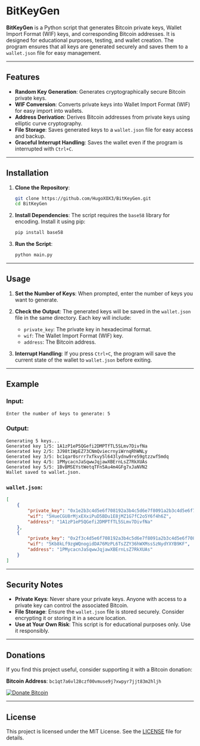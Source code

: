 # BitKeyGen

**BitKeyGen** is a Python script that generates Bitcoin private keys, Wallet Import Format (WIF) keys, and corresponding Bitcoin addresses. It is designed for educational purposes, testing, and wallet creation. The program ensures that all keys are generated securely and saves them to a `wallet.json` file for easy management.

---

## Features

- **Random Key Generation**: Generates cryptographically secure Bitcoin private keys.
- **WIF Conversion**: Converts private keys into Wallet Import Format (WIF) for easy import into wallets.
- **Address Derivation**: Derives Bitcoin addresses from private keys using elliptic curve cryptography.
- **File Storage**: Saves generated keys to a `wallet.json` file for easy access and backup.
- **Graceful Interrupt Handling**: Saves the wallet even if the program is interrupted with `Ctrl+C`.

---

## Installation

1. **Clone the Repository**:
   ```bash
   git clone https://github.com/HugoXOX3/BitKeyGen.git
   cd BitKeyGen
   ```

2. **Install Dependencies**:
   The script requires the `base58` library for encoding. Install it using pip:
   ```bash
   pip install base58
   ```

3. **Run the Script**:
   ```bash
   python main.py
   ```

---

## Usage

1. **Set the Number of Keys**:
   When prompted, enter the number of keys you want to generate.

2. **Check the Output**:
   The generated keys will be saved in the `wallet.json` file in the same directory. Each key will include:
   - `private_key`: The private key in hexadecimal format.
   - `wif`: The Wallet Import Format (WIF) key.
   - `address`: The Bitcoin address.

3. **Interrupt Handling**:
   If you press `Ctrl+C`, the program will save the current state of the wallet to `wallet.json` before exiting.

---

## Example

### Input:
```
Enter the number of keys to generate: 5
```

### Output:
```
Generating 5 keys...
Generated key 1/5: 1A1zP1eP5QGefi2DMPTfTL5SLmv7DivfNa
Generated key 2/5: 3J98t1WpEZ73CNmQviecrnyiWrnqRhWNLy
Generated key 3/5: bc1qar0srrr7xfkvy5l643lydnw9re59gtzzwf5mdq
Generated key 4/5: 1PMycacnJaSqwwJqjawXBErnLsZ7RkXUAs
Generated key 5/5: 1BvBMSEYstWetqTFn5Au4m4GFg7xJaNVN2
Wallet saved to wallet.json.
```

### `wallet.json`:
```json
[
    {
        "private_key": "0x1e2b3c4d5e6f708192a3b4c5d6e7f8091a2b3c4d5e6f708192a3b4c5d6e7f809",
        "wif": "5HueCGU8rMjxEXxiPuD5BDu1E8jMZ1G7fC2o5Y6f4h6Z",
        "address": "1A1zP1eP5QGefi2DMPTfTL5SLmv7DivfNa"
    },
    {
        "private_key": "0x2f3c4d5e6f708192a3b4c5d6e7f8091a2b3c4d5e6f708192a3b4c5d6e7f8091b",
        "wif": "5Kb8kLf9zgWQnogidDA76MzPL6TsZZY36hWXMssSzNydYXYB9KF",
        "address": "1PMycacnJaSqwwJqjawXBErnLsZ7RkXUAs"
    }
]
```

---

## Security Notes

- **Private Keys**: Never share your private keys. Anyone with access to a private key can control the associated Bitcoin.
- **File Storage**: Ensure the `wallet.json` file is stored securely. Consider encrypting it or storing it in a secure location.
- **Use at Your Own Risk**: This script is for educational purposes only. Use it responsibly.

---

## Donations

If you find this project useful, consider supporting it with a Bitcoin donation:

**Bitcoin Address**: `bc1qt7a6vl28czf00vmuse9j7xwpyr7jjt83m2hljh`

[![Donate Bitcoin](https://img.shields.io/badge/Donate-Bitcoin-orange?logo=bitcoin)](bitcoin:bc1qt7a6vl28czf00vmuse9j7xwpyr7jjt83m2hljh)

---

## License

This project is licensed under the MIT License. See the [LICENSE](LICENSE) file for details.
